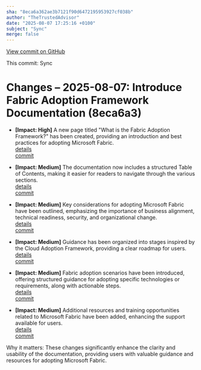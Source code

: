 ```yaml
---
sha: "8eca6a362ae3b7121f90d6472195953927cf038b"
author: "TheTrustedAdvisor"
date: "2025-08-07 17:25:16 +0100"
subject: "Sync"
merge: false
---
```


[View commit on GitHub](https://github.com/TheTrustedAdvisor/FabricAdoptionFramework/commit/8eca6a362ae3b7121f90d6472195953927cf038b)

This commit: Sync

# Changes – 2025-08-07: Introduce Fabric Adoption Framework Documentation (8eca6a3)

- **[Impact: High]** A new page titled "What is the Fabric Adoption Framework?" has been created, providing an introduction and best practices for adopting Microsoft Fabric.  
   [details](/docs/about/changes/2025-08-07-what-is-the-fabric-adoption-framework)  
   [commit](https://github.com/TheTrustedAdvisor/FabricAdoptionFramework/commit/8eca6a362ae3b7121f90d6472195953927cf038b)

- **[Impact: Medium]** The documentation now includes a structured Table of Contents, making it easier for readers to navigate through the various sections.  
   [details](/docs/about/changes/2025-08-07-what-is-the-fabric-adoption-framework)  
   [commit](https://github.com/TheTrustedAdvisor/FabricAdoptionFramework/commit/8eca6a362ae3b7121f90d6472195953927cf038b)

- **[Impact: Medium]** Key considerations for adopting Microsoft Fabric have been outlined, emphasizing the importance of business alignment, technical readiness, security, and organizational change.  
   [details](/docs/about/changes/2025-08-07-what-is-the-fabric-adoption-framework)  
   [commit](https://github.com/TheTrustedAdvisor/FabricAdoptionFramework/commit/8eca6a362ae3b7121f90d6472195953927cf038b)

- **[Impact: Medium]** Guidance has been organized into stages inspired by the Cloud Adoption Framework, providing a clear roadmap for users.  
   [details](/docs/about/changes/2025-08-07-what-is-the-fabric-adoption-framework)  
   [commit](https://github.com/TheTrustedAdvisor/FabricAdoptionFramework/commit/8eca6a362ae3b7121f90d6472195953927cf038b)

- **[Impact: Medium]** Fabric adoption scenarios have been introduced, offering structured guidance for adopting specific technologies or requirements, along with actionable steps.  
   [details](/docs/about/changes/2025-08-07-what-is-the-fabric-adoption-framework)  
   [commit](https://github.com/TheTrustedAdvisor/FabricAdoptionFramework/commit/8eca6a362ae3b7121f90d6472195953927cf038b)

- **[Impact: Medium]** Additional resources and training opportunities related to Microsoft Fabric have been added, enhancing the support available for users.  
   [details](/docs/about/changes/2025-08-07-what-is-the-fabric-adoption-framework)  
   [commit](https://github.com/TheTrustedAdvisor/FabricAdoptionFramework/commit/8eca6a362ae3b7121f90d6472195953927cf038b)

Why it matters: These changes significantly enhance the clarity and usability of the documentation, providing users with valuable guidance and resources for adopting Microsoft Fabric.

